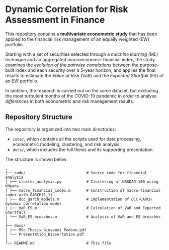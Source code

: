 # Dynamic Correlation for Risk Assessment in Finance
This repository contains a **multivariate econometric study** that has been applied to the financial risk management of an equally weighted (EW) portfolio.

Starting with a set of securities selected through a _machine learning_ (ML) technique and an aggregated macroeconomic-financial index, the study examines the _evolution of the pairwise correlations_ between the purpose-built index and each security over a 5-year horizon, and applies the final results to estimate the _Value at Risk_ (VaR) and the _Expected Shortfall_ (ES) of an EW portfolio.

In addition, the research is carried out on the same dataset, but excluding the most turbulent months of the COVID-19 pandemic in order to analyse _differences_ in both econometric and risk management results.


## Repository Structure
The repository is organized into two main directories:
- `code/`, which contains all the scripts used for data processing, econometric modeling, clustering, and risk analysis;
- `docs/`, which includes the full thesis and its supporting presentation.

The structure is shown below:
```
.
├── code/                           # Source code for financial analysis
│ ├── cluster_analysis.py           # Clustering of NASDAQ-100 using KMeans
│ ├── macro_financial_index.m       # Construction of macro-financial index with GARCH(1,1)
│ ├── dcc_garch_models.m            # Implementation of DCC-GARCH dynamic correlation model
│ ├── VaR_ES.m                      # Calculation of VaR and Expected Shortfall
│ └── VaR_ES_breaches.m             # Analysis of VaR and ES breaches
│
├── docs/
│ ├── MSc_Thesis_Giovanni_Pedone.pdf
│ └── Presentation_Dissertation.pdf
│
└── README.md                       # This file
```

